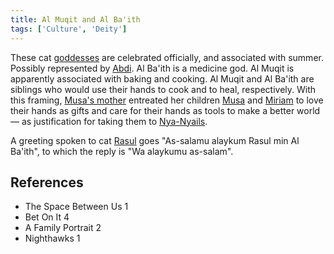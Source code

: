 ```yaml
---
title: Al Muqit and Al Ba'ith
tags: ['Culture', 'Deity']
---
```

These cat [goddesses](/_wiki/gods.md) are celebrated officially, and associated with summer. Possibly represented by [Abdi](/_wiki/abdi.md).
Al Ba'ith is a medicine god. Al Muqit is apparently associated with baking and cooking. Al Muqit and Al Ba'ith are siblings who would use their hands to cook and to heal, respectively. With this framing, [Musa's mother](/_wiki/musas-mother.md) entreated her children [Musa](/_wiki/musa.md) and [Miriam](/_wiki/miriam.md) to love their hands as gifts and care for their hands as tools to make a better world — as justification for taking them to [Nya-Nyails](/_wiki/nya-nyails.md).

A greeting spoken to cat [Rasul](/_wiki/rasul.md) goes "As-salamu alaykum Rasul min Al Ba'ith", to which the reply is "Wa alaykumu as-salam".

## References
- The Space Between Us 1
- Bet On It 4
- A Family Portrait 2
- Nighthawks 1
